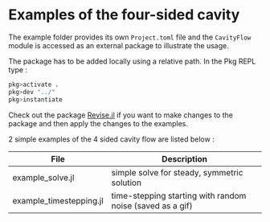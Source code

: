 # Examples of the four-sided cavity

The example folder provides its own `Project.toml` file and the
`CavityFlow` module is accessed as an external package to illustrate the
usage.

The package has to be added locally using a relative path. In the Pkg REPL type :
```julia
pkg>activate .
pkg>dev "../"
pkg>instantiate 
```

Check out the package [Revise.jl](https://github.com/timholy/Revise.jl.git) if
you want to make changes to the package and then apply the changes to the
examples.

2 simple examples of the 4 sided cavity flow are listed below :

| File                            | Description                                                |
| ------------------------------- | ---------------------------------------------------------- |
| example\_solve.jl               | simple solve for steady, symmetric solution                |
| example\_timestepping.jl        | time-stepping starting with random noise (saved as a gif)  |
